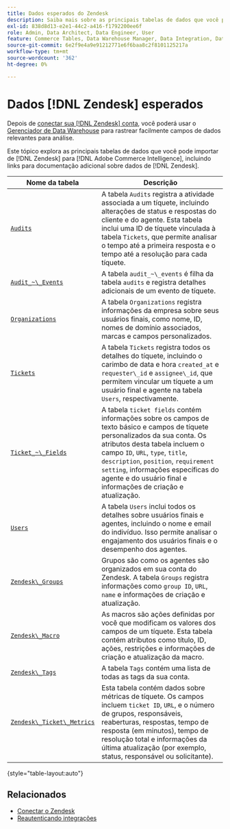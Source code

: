 ```yaml
---
title: Dados esperados do Zendesk
description: Saiba mais sobre as principais tabelas de dados que você pode importar do Zendesk para o Commerce Intelligence, incluindo links para documentação adicional sobre dados do Zendesk.
exl-id: 838d8d13-e2e1-44c2-a416-f1792200ee6f
role: Admin, Data Architect, Data Engineer, User
feature: Commerce Tables, Data Warehouse Manager, Data Integration, Data Import/Export
source-git-commit: 6e2f9e4a9e91212771e6f6baa8c2f8101125217a
workflow-type: tm+mt
source-wordcount: '362'
ht-degree: 0%

---
```


# Dados [!DNL Zendesk] esperados

Depois de [conectar sua [!DNL Zendesk] conta](../integrations/zendesk.md), você poderá usar o [Gerenciador de Data Warehouse](../../../data-analyst/data-warehouse-mgr/tour-dwm.md) para rastrear facilmente campos de dados relevantes para análise.

Este tópico explora as principais tabelas de dados que você pode importar de [!DNL Zendesk] para [!DNL Adobe Commerce Intelligence], incluindo links para documentação adicional sobre dados de [!DNL Zendesk].

| Nome da tabela | Descrição |
|-----|-----|
| [`Audits`](https://developer.zendesk.com/rest_api/docs/core/ticket_audits) | A tabela `Audits` registra a atividade associada a um tíquete, incluindo alterações de status e respostas do cliente e do agente. Esta tabela inclui uma ID de tíquete vinculada à tabela `Tickets`, que permite analisar o tempo até a primeira resposta e o tempo até a resolução para cada tíquete. |
| [`Audit_~\_Events`](https://developer.zendesk.com/rest_api/docs/core/ticket_audits#audit-events) | A tabela `audit_~\_events` é filha da tabela `audits` e registra detalhes adicionais de um evento de tíquete. |
| [`Organizations`](https://developer.zendesk.com/rest_api/docs/core/organizations) | A tabela `Organizations` registra informações da empresa sobre seus usuários finais, como nome, ID, nomes de domínio associados, marcas e campos personalizados. |
| [`Tickets`](https://developer.zendesk.com/rest_api/docs/core/tickets) | A tabela `Tickets` registra todos os detalhes do tíquete, incluindo o carimbo de data e hora `created_at` e `requester\_id` e `assignee\_id`, que permitem vincular um tíquete a um usuário final e agente na tabela `Users`, respectivamente. |
| [`Ticket_~\_Fields`](https://developer.zendesk.com/rest_api/docs/core/ticket_fields) | A tabela `ticket fields` contém informações sobre os campos de texto básico e campos de tíquete personalizados da sua conta. Os atributos desta tabela incluem o campo `ID`, `URL`, `type`, `title`, `description`, `position`, `requirement setting`, informações específicas do agente e do usuário final e informações de criação e atualização. |
| [`Users`](https://developer.zendesk.com/rest_api/docs/core/users) | A tabela `Users` inclui todos os detalhes sobre usuários finais e agentes, incluindo o nome e email do indivíduo. Isso permite analisar o engajamento dos usuários finais e o desempenho dos agentes. |
| [`Zendesk\_Groups`](https://developer.zendesk.com/rest_api/docs/core/groups) | Grupos são como os agentes são organizados em sua conta do Zendesk. A tabela `Groups` registra informações como `group ID`, `URL`, `name` e informações de criação e atualização. |
| [`Zendesk\_Macro`](https://developer.zendesk.com/rest_api/docs/core/macros) | As macros são ações definidas por você que modificam os valores dos campos de um tíquete. Esta tabela contém atributos como título, ID, ações, restrições e informações de criação e atualização da macro. |
| [`Zendesk\_Tags`](https://developer.zendesk.com/rest_api/docs/core/tags) | A tabela `Tags` contém uma lista de todas as tags da sua conta. |
| [`Zendesk\_Ticket\_Metrics`](https://developer.zendesk.com/rest_api/docs/core/ticket_metrics#ticket-metrics) | Esta tabela contém dados sobre métricas de tíquete. Os campos incluem `ticket ID`, `URL`, e o número de grupos, responsáveis, reaberturas, respostas, tempo de resposta (em minutos), tempo de resolução total e informações da última atualização (por exemplo, status, responsável ou solicitante). |

{style="table-layout:auto"}

## Relacionados

* [Conectar o Zendesk](../integrations/zendesk.md)
* [Reautenticando integrações](https://experienceleague.adobe.com/docs/commerce-knowledge-base/kb/how-to/mbi-reauthenticating-integrations.html?lang=pt-BR)

